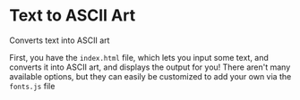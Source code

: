 # Text to ASCII Art

Converts text into ASCII art

First, you have the `index.html` file, which lets you input some text, and converts it into ASCII art, and displays the output for you!
There aren't many available options, but they can easily be customized to add your own via the `fonts.js` file
